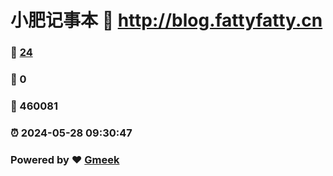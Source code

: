 # 小肥记事本 :link: http://blog.fattyfatty.cn 
### :page_facing_up: [24](http://blog.fattyfatty.cn/tag.html) 
### :speech_balloon: 0 
### :hibiscus: 460081 
### :alarm_clock: 2024-05-28 09:30:47 
### Powered by :heart: [Gmeek](https://github.com/Meekdai/Gmeek)
